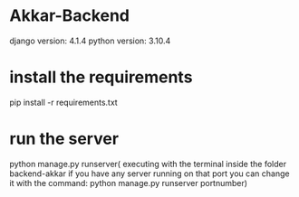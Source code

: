 # Akkar-Backend
django version: 4.1.4
python version: 3.10.4
# install the requirements
pip install -r requirements.txt
# run the server
python manage.py runserver( executing with the terminal inside the folder backend-akkar
if you have any server running on that port you can change it with the 
command: python manage.py runserver portnumber)


